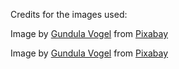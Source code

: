 Credits for the images used:

Image by <a href="https://pixabay.com/users/guvo59-9285194/?utm_source=link-attribution&utm_medium=referral&utm_campaign=image&utm_content=8601492">Gundula Vogel</a> from <a href="https://pixabay.com//?utm_source=link-attribution&utm_medium=referral&utm_campaign=image&utm_content=8601492">Pixabay</a>

Image by <a href="https://pixabay.com/users/guvo59-9285194/?utm_source=link-attribution&utm_medium=referral&utm_campaign=image&utm_content=4795325">Gundula Vogel</a> from <a href="https://pixabay.com//?utm_source=link-attribution&utm_medium=referral&utm_campaign=image&utm_content=4795325">Pixabay</a>
